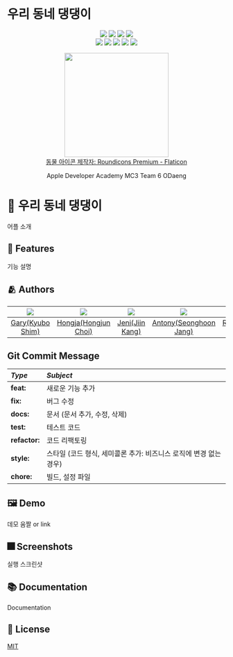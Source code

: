 # 우리 동네 댕댕이

<p align="center">
  <img src="https://img.shields.io/github/license/DeveloperAcademy-POSTECH/MC3-Team6-UDD?style=flat-square" />
  <img src="https://img.shields.io/cocoapods/p/ios?style=flat-square" />
  <img src="https://img.shields.io/github/forks/DeveloperAcademy-POSTECH/MC3-Team6-UDD?style=flat-square" />
  <img src="https://img.shields.io/github/stars/DeveloperAcademy-POSTECH/MC3-Team6-UDD?style=flat-square" />
<br>
  <img src="https://img.shields.io/github/contributors/DeveloperAcademy-POSTECH/MC3-Team6-UDD?style=flat-square" />
  <img src="https://img.shields.io/github/issues/DeveloperAcademy-POSTECH/MC3-Team6-UDD?style=flat-square" />
  <img src="https://img.shields.io/github/issues-pr/DeveloperAcademy-POSTECH/MC3-Team6-UDD?style=flat-square" />
  <img src="https://img.shields.io/github/last-commit/DeveloperAcademy-POSTECH/MC3-Team6-UDD?style=flat-square" />
  <img src="https://img.shields.io/github/commit-activity/w/DeveloperAcademy-POSTECH/MC3-Team6-UDD?style=flat-square" />
</p>

<p align="center" text-align="center" width="100%">
<img src="https://user-images.githubusercontent.com/33440010/178694073-37b52664-3a52-4ad1-85c7-9cf0962aab36.jpg" width="240px;"/>
<br>
<a href="https://www.flaticon.com/kr/free-icons/" title="동물 아이콘">동물 아이콘  제작자: Roundicons Premium - Flaticon</a>
  
<p align="center" text-align="center" display="inline-block">Apple Developer Academy MC3 Team 6 ODaeng</p>

# :iphone: 우리 동네 댕댕이

어플 소개


## :pushpin: Features

기능 설명


## :people_hugging: Authors

|<img src="https://avatars.githubusercontent.com/u/52993882">|<img src="https://avatars.githubusercontent.com/u/102945279">|<img src="https://avatars.githubusercontent.com/u/48876786">|<img src="https://avatars.githubusercontent.com/u/57349859">|<img src="https://avatars.githubusercontent.com/u/33440010">|
|:-:|:-:|:-:|:-:|:-:|
|[Gary(Kyubo Shim)](https://github.com/Anti9uA)|[Hongja(Hongjun Choi)](https://github.com/Hongjaaa)|[Jeni(Jiin Kang)](https://github.com/J2in)|[Antony(Seonghoon Jang)](https://github.com/jsh9611)|[Robin(Minjae Kim)](https://github.com/minjae9610)|

## Git Commit Message
|*Type*|*Subject*|
|:---|:---|
|**feat:**|새로운 기능 추가|
|**fix:**|버그 수정|
|**docs:**|문서 (문서 추가, 수정, 삭제)|
|**test:**|테스트 코드|
|**refactor:**|코드 리팩토링| 
|**style:**|스타일 (코드 형식, 세미콜론 추가: 비즈니스 로직에 변경 없는 경우)|
|**chore:**|빌드, 설정 파일|


## :framed_picture: Demo

데모 움짤 or link


## :fireworks: Screenshots

실행 스크린샷


## :books: Documentation

Documentation


## :lock_with_ink_pen: License

[MIT](https://github.com/DeveloperAcademy-POSTECH/MC3-Team6-UDD/blob/main/LICENSE)
